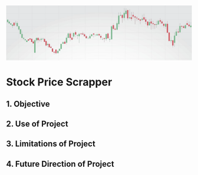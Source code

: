 <img src = "https://github.com/Zivorinashe/Data-Science-Projects/blob/main/Media/stock_market_banner.png" width = "100%" height = "30%">

# Stock Price Scrapper

## 1. Objective

## 2. Use of Project

## 3. Limitations of Project

## 4. Future Direction of Project
